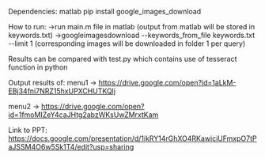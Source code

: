 Dependencies:
    matlab
    pip install google_images_download

How to run:
    ->run main.m file in matlab
    (output from matlab will be stored in keywords.txt)
    ->googleimagesdownload --keywords_from_file keywords.txt --limit 1
    (corresponding images will be downloaded in folder 1 per query)

Results can be compared with test.py which contains use of tesseract function in python

Output results of:
menu1 -> https://drive.google.com/open?id=1aLkM-EBj34fni7NRZ15hxUPXCHUTKQlj

menu2 -> https://drive.google.com/open?id=1fmoMIZeY4caJHtg2abzWKsUwZMrxtKam


Link to PPT:
https://docs.google.com/presentation/d/1ikRY14rGhXO4RKawiciUFmxpO7tPaJSSM4O6w5Sk1T4/edit?usp=sharing
